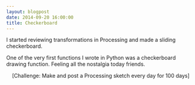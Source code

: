 ```yaml
---
layout: blogpost
date: 2014-09-20 16:00:00
title: Checkerboard
---
```


I started reviewing transformations in Processing and made a sliding checkerboard.

<canvas data-processing-sources="/Scripts/CheckerboardSlide.pde"></canvas>

One of the very first functions I wrote in Python was a checkerboard drawing function. Feeling all the nostalgia today friends.

<center>[Challenge: Make and post a Processing sketch every day for 100 days]</center>